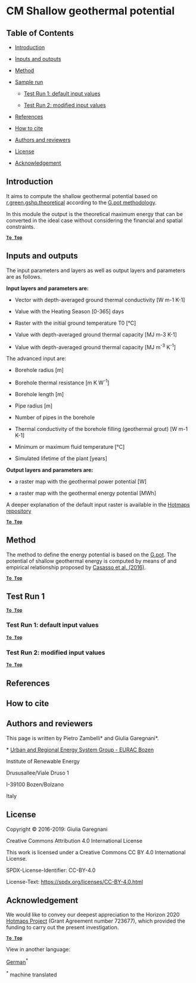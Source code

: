 <h1>CM Shallow geothermal potential</h1>



## Table of Contents



* [Introduction](#introduction)

* [Inputs and outputs](#inputs-and-outputs)

* [Method](#method)

* [Sample run](#sample-run)

  * [Test Run 1: default input values](#test-run-1-default-input-values)

  * [Test Run 2: modified input values](#test-run-2-modified-input-values)

* [References](#references)

* [How to cite](#how-to-cite)

* [Authors and reviewers](#authors-and-reviewers)

* [License](#license)

* [Acknowledgement](#acknowledgement)





## Introduction



It aims to compute the shallow geothermal potential based on [r.green.gshp.theoretical](https://grass.osgeo.org/grass76/manuals/addons/r.green.gshp.theoretical.html) according to the [G.pot methodology](https://www.sciencedirect.com/science/article/pii/S0360544216303358). 

In this module the output is the theoretical maximum energy that can be converted in the ideal case without considering the financial and spatial constraints. 





[**`To Top`**](#table-of-contents)





## Inputs and outputs



The input parameters and layers as well as output layers and parameters are as follows.





**Input layers and parameters are:**



* Vector with depth-averaged ground thermal conductivity [W m-1 K-1]

* Value with the Heating Season [0-365] days

* Raster with the initial ground temperature T0 [°C]

* Value with depth-averaged ground thermal capacity [MJ m-3 K-1]

* Value with depth-averaged ground thermal capacity [MJ m<sup>-3</sup> K<sup>-1</sup>]



The advanced input are:

* Borehole radius [m]

* Borehole thermal resistance [m K W<sup>-1</sup>]

* Borehole length [m]

* Pipe radius [m]

* Number of pipes in the borehole

* Thermal conductivity of the borehole filling (geothermal grout) [W m-1 K-1]

* Minimum or maximum fluid temperature [°C]

* Simulated lifetime of the plant [years]



**Output layers and parameters are:**



* a raster map with the geothermal power potential [W]

* a raster map with the geothermal energy potential [MWh]



A deeper explanation of the default input raster is available in the [Hotmaps repository](https://gitlab.com/hotmaps/potential/potential_geothermal_raster)



[**`To Top`**](#table-of-contents)





## Method

The method to define the energy potential is based on the [G.pot](https://www.sciencedirect.com/science/article/pii/S0360544216303358). The potential of shallow geothermal energy is computed by means of and empirical relationship proposed by [Casasso et al. (2016)](https://www.sciencedirect.com/science/article/pii/S0360544216303358).



[**`To Top`**](#table-of-contents)



## Test Run 1

[**`To Top`**](#table-of-contents)





### Test Run 1: default input values





[**`To Top`**](#table-of-contents)







### Test Run 2: modified input values



[**`To Top`**](#table-of-contents)





## References







## How to cite





## Authors and reviewers



This page is written by Pietro Zambelli\* and Giulia Garegnani\*.





\* [Urban and Regional Energy System Group - EURAC Bozen](http://www.eurac.edu/en/research/technologies/renewableenergy/researchfields/Pages/Energy-strategies-and-planning.aspx)



Institute of Renewable Energy

Drususallee/Viale Druso 1

I-39100 Bozen/Bolzano

Italy





## License



Copyright © 2016-2019: Giulia Garegnani



Creative Commons Attribution 4.0 International License



This work is licensed under a Creative Commons CC BY 4.0 International License.



SPDX-License-Identifier: CC-BY-4.0



License-Text: https://spdx.org/licenses/CC-BY-4.0.html





## Acknowledgement



We would like to convey our deepest appreciation to the Horizon 2020 [Hotmaps Project](https://www.hotmaps-project.eu) (Grant Agreement number 723677), which provided the funding to carry out the present investigation.







[**`To Top`**](#table-of-contents)




















<!--- THIS IS A SUPER UNIQUE IDENTIFIER -->

View in another language:

 [German](../de/CM-Shallow-geothermal-potential)<sup>\*</sup> 

<sup>\*</sup> machine translated
